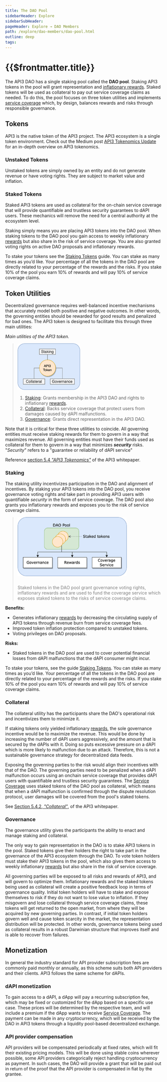 ```yaml
---
title: The DAO Pool
sidebarHeader: Explore
sidebarSubHeader:
pageHeader: Explore → DAO Members
path: /explore/dao-members/dao-pool.html
outline: deep
tags:
---
```


<PageHeader/>

<SearchHighlight/>

# {{$frontmatter.title}}

The API3 DAO has a single staking pool called the **DAO pool**. Staking API3
tokens in the pool will grant representation and
[inflationary rewards](/explore/dao-members/rewards.md). Staked tokens will be
used as collateral to pay out service coverage claims as needed. To do this, the
pool focuses on three token utilities and implements
[service coverage](/explore/dapis/using-dapis.md) which, by design, balances
rewards and risks through responsible governance.

## Tokens

API3 is the native token of the API3 project. The API3 ecosystem is a single
token environment. Check out the Medium post
[API3 Tokenomics Update](https://medium.com/api3/api3-tokenomics-update-f032d6e49b30)<ExternalLinkImage/>
for an in-depth overview on API3 tokenomics.

### Unstaked Tokens

Unstaked tokens are simply owned by an entity and do not generate revenue or
have voting rights. They are subject to market value and inflation.

### Staked Tokens

Staked API3 tokens are used as collateral for the on-chain service coverage that
will provide quantifiable and trustless security guarantees to dAPI users. These
mechanics will remove the need for a central authority at the ecosystem level.

Staking simply means you are placing API3 tokens into the DAO pool. When staking
tokens to the DAO pool you gain access to weekly inflationary
[rewards](/explore/dao-members/rewards.md) but also share in the risk of service
coverage. You are also granted voting rights on active DAO proposals and
inflationary rewards.

To stake your tokens see the [Staking Tokens](/guides/dao-members/staking.md)
guide. You can stake as many times as you’d like. Your percentage of all the
tokens in the DAO pool are directly related to your percentage of the rewards
and the risks. If you stake 10% of the pool you earn 10% of rewards and will pay
10% of service coverage claims.

## Token Utilities

Decentralized governance requires well-balanced incentive mechanisms that
accurately model both positive and negative outcomes. In other words, the
governing entities should be rewarded for good results and penalized for bad
ones. The API3 token is designed to facilitate this through three main
utilities:

_Main utilities of the API3 token._

> <img src="../assets/images/dao-pool-token-utils.png" width="200"/>
>
> 1. [Staking](/explore/dao-members/dao-pool.md#staking): Grants membership in
>    the API3 DAO and rights to inflationary
>    [rewards](/explore/dao-members/rewards.md).
> 1. [Collateral](/explore/dao-members/dao-pool.md#collateral): Backs service
>    coverage that protect users from damages caused by dAPI malfunctions.
> 1. [Governance](/explore/dao-members/dao-pool.md#governance): Grants direct
>    representation in the API3 DAO.

Note that it is critical for these three utilities to coincide. All governing
entities must receive staking rewards for them to govern in a way that maximizes
revenue. All governing entities must have their funds used as collateral for
them to govern in a way that minimizes **_security_** risks. "_Security_" refers
to a "guarantee or reliability of dAPI service"

Reference <a href="/api3-whitepaper-v1.0.3.pdf#page=25" target="_blank">section
5.4 _"API3 Tokenomics"_</a><ExternalLinkImage/> of the API3 whitepaper.

### Staking

The staking utility incentivizes participation in the DAO and alignment of
incentives. By staking your API3 tokens into the DAO pool, you receive
governance voting rights and take part in providing API3 users with quantifiable
_security_ in the form of service coverage. The DAO pool also grants you
inflationary rewards and exposes you to the risk of service coverage claims.

> <img src="../assets/images/dao-pool-staking.png" width="350"/>
>
> <p class="diagram-line" style="color:gray;margin-top:25px;">Staked tokens in the DAO pool grant 
> governance voting rights, inflationary rewards and are used to fund the coverage 
> service which exposes staked tokens to the risks of service coverage claims.</p>

**Benefits:**

- Generates inflationary [rewards](/explore/dao-members/rewards.md) by
  decreasing the circulating supply of API3 tokens through revenue burn from
  service coverage fees.
- Improved token inflation protection compared to unstaked tokens.
- Voting privileges on DAO proposals.

**Risks:**

- Staked tokens in the DAO pool are used to cover potential financial losses
  from dAPI malfunctions that the dAPI consumer might incur.

To stake your tokens, see the guide
[Staking Tokens](/guides/dao-members/staking.md). You can stake as many times as
you’d like. Your percentage of all the tokens in the DAO pool are directly
related to your percentage of the rewards and the risks. If you stake 10% of the
pool you earn 10% of rewards and will pay 10% of service coverage claims.

### Collateral

The collateral utility has the participants share the DAO's operational risk and
incentivizes them to minimize it.

If staking tokens only yielded inflationary
[rewards](/explore/dao-members/rewards.md), the sole governance incentive would
be to maximize the revenue. This would be done by increasing the number of dAPI
users aggressively, and the amount that is secured by the dAPIs with it. Doing
so puts excessive pressure on a dAPI which is more likely to malfunction due to
an attack. Therefore, this is not a sustainable governance strategy for
decentralized data feeds.

Exposing the governing parties to the risk would align their incentives with
that of the DAO. The governing parties need to be penalized when a dAPI
malfunction occurs using an onchain service coverage that provides dAPI users
with quantifiable and trustless security guarantees. The
[Service Coverage](/explore/dapis/using-dapis.md) uses staked tokens of the DAO
pool as collateral, which means that when a dAPI malfunction is confirmed
through the dispute resolution protocol, user damages will be covered from the
pool's staked tokens.

See <a href="/api3-whitepaper-v1.0.3.pdf#page=27" target="_blank">Section 5.4.2,
_"Collateral"_</a><ExternalLinkImage/>, of the API3 whitepaper.

### Governance

The governance utility gives the participants the ability to enact and manage
staking and collateral.

The only way to gain representation in the DAO is to stake API3 tokens in the
pool. Staked tokens give their holders the right to take part in the governance
of the API3 ecosystem through the DAO. To vote token holders must stake their
API3 tokens in the pool, which also gives them access to weekly inflationary
[rewards](/explore/dao-members/rewards.md) but also share in the risk of service
coverage.

All governing parties will be exposed to all risks and rewards of API3, and will
govern to optimize them. Inflationary rewards and the staked tokens being used
as collateral will create a positive feedback loop in terms of governance
quality. Initial token holders will have to stake and expose themselves to risk
if they do not want to lose value to inflation. If they misgovern and lose
collateral through service coverage claims, these tokens will get returned to
the open market, from where they will be acquired by new governing parties. In
contrast, if initial token holders govern well and cause token scarcity in the
market, the representation distribution will be protected. In other words,
governance tokens being used as collateral results in a robust Darwinian
structure that improves itself and is able to recover from failures.

## Monetization

In general the industry standard for API provider subscription fees are commonly
paid monthly or annually, as this scheme suits both API providers and their
clients. API3 follows the same scheme for dAPIs.

### dAPI monetization

To gain access to a dAPI, a dApp will pay a recurring subscription fee, which
may be fixed or customized for the dApp based on a specific use case. These
prices will be determined by the respective team, and will include a premium if
the dApp wants to receive [Service Coverage](/explore/dapis/using-dapis.md). The
payment can be made in any cryptocurrency, which will be received by the DAO in
API3 tokens through a liquidity pool-based decentralized exchange.

### API provider compensation

API providers will be compensated periodically at fixed rates, which will fit
their existing pricing models. This will be done using stable coins wherever
possible, some API providers categorically reject handling cryptocurrency as
payment. In such cases, the DAO will provide a grant that will be paid out in
return of the proof that the API provider is compensated in fiat by the grantee.
